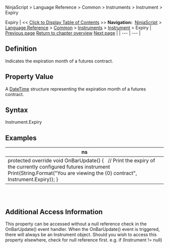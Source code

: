 ﻿
NinjaScript \> Language Reference \> Common \> Instruments \> Instrument \> Expiry

Expiry
| \<\< [Click to Display Table of Contents](expiry.md) \>\> **Navigation:**     [NinjaScript](ninjascript-1.md) \> [Language Reference](language_reference_wip-1.md) \> [Common](common-1.md) \> [Instruments](instruments_ninjascript-1.md) \> [Instrument](instrument-1.md) \> Expiry | [Previous page](exchange-1.md) [Return to chapter overview](instrument-1.md) [Next page](instrument_fullname-1.md) |
| --- | --- |
## Definition
Indicates the expiration month of a futures contract.
 
## Property Value
A [DateTime](http://msdn2.microsoft.com/en-us/library/system.datetime.aspx) structure representing the expiration month of a futures contract.
 
## Syntax
Instrument.Expiry
 
## 
## Examples
| ns |
| --- |
| protected override void OnBarUpdate() {    // Print the expiry of the currently configured futures instrument    Print(String.Format("You are viewing the {0} contract", Instrument.Expiry)); } |

## 
 
## Additional Access Information
This property can be accessed without a null reference check in the OnBarUpdate() event handler. When the OnBarUpdate() event is triggered, there will always be an Instrument object. Should you wish to access this property elsewhere, check for null reference first. e.g. if (Instrument !\= null)
